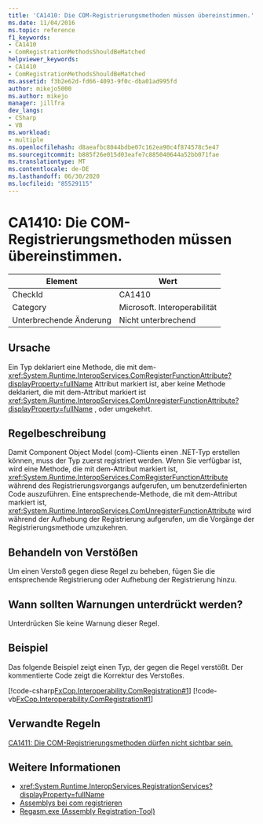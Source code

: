 ```yaml
---
title: 'CA1410: Die COM-Registrierungsmethoden müssen übereinstimmen.'
ms.date: 11/04/2016
ms.topic: reference
f1_keywords:
- CA1410
- ComRegistrationMethodsShouldBeMatched
helpviewer_keywords:
- CA1410
- ComRegistrationMethodsShouldBeMatched
ms.assetid: f3b2e62d-fd66-4093-9f0c-dba01ad995fd
author: mikejo5000
ms.author: mikejo
manager: jillfra
dev_langs:
- CSharp
- VB
ms.workload:
- multiple
ms.openlocfilehash: d8aeafbc8044bdbe07c162ea90c4f874578c5e47
ms.sourcegitcommit: b885f26e015d03eafe7c885040644a52bb071fae
ms.translationtype: MT
ms.contentlocale: de-DE
ms.lasthandoff: 06/30/2020
ms.locfileid: "85529115"
---
```

# <a name="ca1410-com-registration-methods-should-be-matched"></a>CA1410: Die COM-Registrierungsmethoden müssen übereinstimmen.

|Element|Wert|
|-|-|
|CheckId|CA1410|
|Category|Microsoft. Interoperabilität|
|Unterbrechende Änderung|Nicht unterbrechend|

## <a name="cause"></a>Ursache

Ein Typ deklariert eine Methode, die mit dem- <xref:System.Runtime.InteropServices.ComRegisterFunctionAttribute?displayProperty=fullName> Attribut markiert ist, aber keine Methode deklariert, die mit dem-Attribut markiert ist <xref:System.Runtime.InteropServices.ComUnregisterFunctionAttribute?displayProperty=fullName> , oder umgekehrt.

## <a name="rule-description"></a>Regelbeschreibung

Damit Component Object Model (com)-Clients einen .NET-Typ erstellen können, muss der Typ zuerst registriert werden. Wenn Sie verfügbar ist, wird eine Methode, die mit dem-Attribut markiert ist, <xref:System.Runtime.InteropServices.ComRegisterFunctionAttribute> während des Registrierungsvorgangs aufgerufen, um benutzerdefinierten Code auszuführen. Eine entsprechende-Methode, die mit dem-Attribut markiert ist, <xref:System.Runtime.InteropServices.ComUnregisterFunctionAttribute> wird während der Aufhebung der Registrierung aufgerufen, um die Vorgänge der Registrierungsmethode umzukehren.

## <a name="how-to-fix-violations"></a>Behandeln von Verstößen

Um einen Verstoß gegen diese Regel zu beheben, fügen Sie die entsprechende Registrierung oder Aufhebung der Registrierung hinzu.

## <a name="when-to-suppress-warnings"></a>Wann sollten Warnungen unterdrückt werden?

Unterdrücken Sie keine Warnung dieser Regel.

## <a name="example"></a>Beispiel

Das folgende Beispiel zeigt einen Typ, der gegen die Regel verstößt. Der kommentierte Code zeigt die Korrektur des Verstoßes.

[!code-csharp[FxCop.Interoperability.ComRegistration#1](../code-quality/codesnippet/CSharp/ca1410-com-registration-methods-should-be-matched_1.cs)]
[!code-vb[FxCop.Interoperability.ComRegistration#1](../code-quality/codesnippet/VisualBasic/ca1410-com-registration-methods-should-be-matched_1.vb)]

## <a name="related-rules"></a>Verwandte Regeln

[CA1411: Die COM-Registrierungsmethoden dürfen nicht sichtbar sein.](../code-quality/ca1411.md)

## <a name="see-also"></a>Weitere Informationen

- <xref:System.Runtime.InteropServices.RegistrationServices?displayProperty=fullName>
- [Assemblys bei com registrieren](/dotnet/framework/interop/registering-assemblies-with-com)
- [Regasm.exe (Assembly Registration-Tool)](/dotnet/framework/tools/regasm-exe-assembly-registration-tool)
